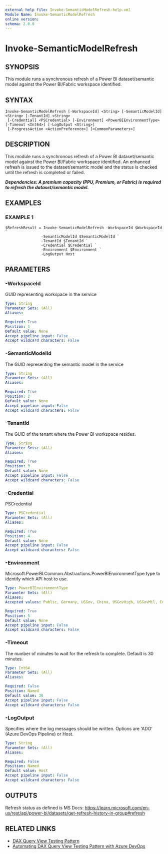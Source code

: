 ```yaml
---
external help file: Invoke-SemanticModelRefresh-help.xml
Module Name: Invoke-SemanticModelRefresh
online version:
schema: 2.0.0
---
```


# Invoke-SemanticModelRefresh

## SYNOPSIS
This module runs a synchronous refresh of a Power BI dataset/semantic model against the Power BI/Fabric workspace identified.

## SYNTAX

```
Invoke-SemanticModelRefresh [-WorkspaceId] <String> [-SemanticModelId] <String> [-TenantId] <String>
 [-Credential] <PSCredential> [-Environment] <PowerBIEnvironmentType> [-Timeout <Int64>] [-LogOutput <String>]
 [-ProgressAction <ActionPreference>] [<CommonParameters>]
```

## DESCRIPTION
This module runs a synchronous refresh of a Power BI dataset/semantic model against the Power BI/Fabric workspace identified.
An enhanced refresh is issued to the dataset/semantic model and the status is checked until the refresh is completed or failed.

***Dependencies: A premium capacity (PPU, Premium, or Fabric) is required to refresh the dataset/semantic model.***

## EXAMPLES

### EXAMPLE 1
```
$RefreshResult = Invoke-SemanticModelRefresh -WorkspaceId $WorkspaceId `
                -SemanticModelId $SemanticModelId `
                -TenantId $TenantId `
                -Credential $Credential `
                -Environment $Environment `
                -LogOutput Host
```

## PARAMETERS

### -WorkspaceId
GUID representing workspace in the service

```yaml
Type: String
Parameter Sets: (All)
Aliases:

Required: True
Position: 1
Default value: None
Accept pipeline input: False
Accept wildcard characters: False
```

### -SemanticModelId
The GUID representing the semantic model in the service

```yaml
Type: String
Parameter Sets: (All)
Aliases:

Required: True
Position: 2
Default value: None
Accept pipeline input: False
Accept wildcard characters: False
```

### -TenantId
The GUID of the tenant where the Power BI workspace resides.

```yaml
Type: String
Parameter Sets: (All)
Aliases:

Required: True
Position: 3
Default value: None
Accept pipeline input: False
Accept wildcard characters: False
```

### -Credential
PSCredential

```yaml
Type: PSCredential
Parameter Sets: (All)
Aliases:

Required: True
Position: 4
Default value: None
Accept pipeline input: False
Accept wildcard characters: False
```

### -Environment
Microsoft.PowerBI.Common.Abstractions.PowerBIEnvironmentType type to identify which API host to use.

```yaml
Type: PowerBIEnvironmentType
Parameter Sets: (All)
Aliases:
Accepted values: Public, Germany, USGov, China, USGovHigh, USGovMil, Custom

Required: True
Position: 5
Default value: None
Accept pipeline input: False
Accept wildcard characters: False
```

### -Timeout
The number of minutes to wait for the refresh to complete. Default is 30 minutes.

```yaml
Type: Int64
Parameter Sets: (All)
Aliases:

Required: False
Position: Named
Default value: 30
Accept pipeline input: False
Accept wildcard characters: False
```

### -LogOutput
Specifies where the log messages should be written.
Options are 'ADO' (Azure DevOps Pipeline) or Host.

```yaml
Type: String
Parameter Sets: (All)
Aliases:

Required: False
Position: Named
Default value: Host
Accept pipeline input: False
Accept wildcard characters: False
```

## OUTPUTS

Refresh status as defined is MS Docs: https://learn.microsoft.com/en-us/rest/api/power-bi/datasets/get-refresh-history-in-group#refresh

## RELATED LINKS

- [DAX Query View Testing Pattern](automated-testing-example.md)
- [Automating DAX Query View Testing Pattern with Azure DevOps](automated-testing-example.md)